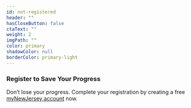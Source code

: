 ```yaml
---
id: not-registered
header: ""
hasCloseButton: false
ctaText: ""
weight: 2
imgPath: ""
color: primary
shadowColor: null
borderColor: primary-light
---
```


### Register to Save Your Progress

Don’t lose your progress. Complete your registration by creating a free [myNewJersey account](/self-register) now.

